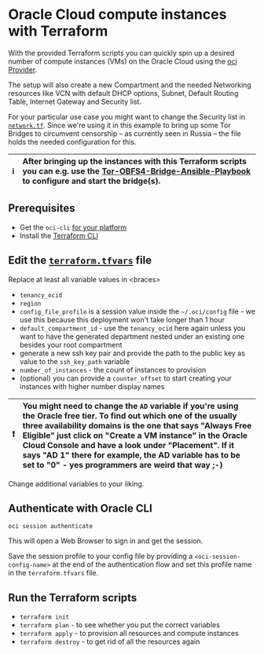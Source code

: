 # Oracle Cloud compute instances with Terraform

With the provided Terraform scripts you can quickly spin up a desired number of compute instances (VMs) on the Oracle Cloud using the [oci Provider](https://registry.terraform.io/providers/hashicorp/oci).

The setup will also create a new Compartment and the needed Networking resources like VCN with default DHCP options, Subnet, Default Routing Table, Internet Gateway and Security list.

For your particular use case you might want to change the Security list in [`network.tf`](network.tf). Since we're using it in this example to bring up some Tor Bridges to circumvent censorship – as currently seen in Russia – the file holds the needed configuration for this.

:information_source: | After bringing up the instances with this Terraform scripts you can e.g. use the [Tor-OBFS4-Bridge-Ansible-Playbook](https://github.com/cyb3rwr3ck/Tor-OBFS4-Bridge-Ansible-Playbook) to configure and start the bridge(s).
:---: | :---


## Prerequisites

- Get the `oci-cli` [for your platform](https://docs.oracle.com/en-us/iaas/Content/API/SDKDocs/cliinstall.htm)
- Install the [Terraform CLI](https://www.terraform.io/downloads)


## Edit the [`terraform.tfvars`](terraform.tfvars) file

Replace at least all variable values in \<braces\>

- `tenancy_ocid`
- `region`
- `config_file_profile` is a session value inside the `~/.oci/config` file - we use this because this deployment won't take longer than 1 hour
- `default_compartment_id` - use the `tenancy_ocid` here again unless you want to have the generated department nested under an existing one besides your root compartment
- generate a new ssh key pair and provide the path to the public key as value to the `ssh_key_path` variable
- `number_of_instances` - the count of instances to provision
- (optional) you can provide a `counter_offset` to start creating your instances with higher number display names

:exclamation: | You might need to change the `AD` variable if you're using the Oracle free tier. To find out which one of the usually three availability domains is the one that says "Always Free Eligible" just click on "Create a VM instance" in the Oracle Cloud Console and have a look under "Placement". If it says "AD 1" there for example, the AD variable has to be set to "0" - yes programmers are weird that way ;-)
:---: | :---

Change additional variables to your liking.

## Authenticate with Oracle CLI

`oci session authenticate`

This will open a Web Browser to sign in and get the session.

Save the session profile to your config file by providing a `<oci-session-config-name>` at the end of the authentication flow and set this profile name in the `terraform.tfvars` file.

## Run the Terraform scripts

- `terraform init`
- `terraform plan` - to see whether you put the correct variables
- `terraform apply` - to provision all resources and compute instances
- `terraform destroy` - to get rid of all the resources again
